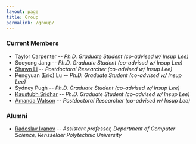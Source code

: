 ```yaml
---
layout: page
title: Group
permalink: /group/
---
```


### Current Members
- Taylor Carpenter 
  -- _Ph.D. Graduate Student (co-advised w/ Insup Lee)_
- Sooyong Jang 
  -- _Ph.D. Graduate Student (co-advised w/ Insup Lee)_
- [Shawn Li](https://fling.seas.upenn.edu/~xianl/wiki)
  -- _Postdoctoral Researcher (co-advised w/ Insup Lee)_
- Pengyuan (Eric) Lu 
  -- _Ph.D. Graduate Student  (co-advised w/ Insup Lee)_
- Sydney Pugh 
  -- _Ph.D. Graduate Student  (co-advised w/ Insup Lee)_
- [Kaustubh Sridhar](https://kaustubhsridhar.github.io/)
  -- _Ph.D. Graduate Student (co-advised w/ Insup Lee)_
- [Amanda Watson](https://fling.seas.upenn.edu/~aawatson) 
  -- _Postdoctoral Researcher (co-advised w/ Insup Lee)_


### Alumni
- [Radoslav Ivanov](https://www.seas.upenn.edu/~rivanov)
  -- _Assistant professor, Department of Computer Science, Rensselaer Polytechnic University_

